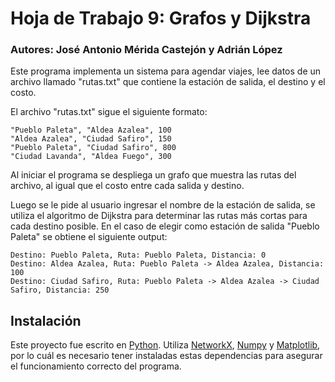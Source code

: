 # Hoja de Trabajo 9: Grafos y Dijkstra
### Autores: José Antonio Mérida Castejón y Adrián López
Este programa implementa un sistema para agendar viajes, lee datos de un archivo llamado "rutas.txt" que contiene la estación de salida, el destino y el costo.

El archivo "rutas.txt" sigue el siguiente formato:
```
"Pueblo Paleta", "Aldea Azalea", 100
"Aldea Azalea", "Ciudad Safiro", 150
"Pueblo Paleta", "Ciudad Safiro", 800
"Ciudad Lavanda", "Aldea Fuego", 300
```
Al iniciar el programa se despliega un grafo que muestra las rutas del archivo, al igual que el costo entre cada salida y destino. 

Luego se le pide al usuario ingresar el nombre de la estación de salida, se utiliza el algoritmo de Dijkstra para determinar las rutas más cortas para cada destino posible. En el caso de elegir como estación de salida "Pueblo Paleta" se obtiene el siguiente output:
```
Destino: Pueblo Paleta, Ruta: Pueblo Paleta, Distancia: 0
Destino: Aldea Azalea, Ruta: Pueblo Paleta -> Aldea Azalea, Distancia: 100
Destino: Ciudad Safiro, Ruta: Pueblo Paleta -> Aldea Azalea -> Ciudad Safiro, Distancia: 250
```
## Instalación
Este proyecto fue escrito en [Python](https://www.python.org/). Utiliza [NetworkX](https://networkx.org/), [Numpy](https://numpy.org/) y [Matplotlib](https://matplotlib.org/), por lo cuál es necesario tener instaladas estas dependencias para asegurar el funcionamiento correcto del programa.
